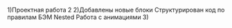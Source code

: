 1)Проектная работа 2
2)Добавлены новые блоки
  Структурирован код по правилам БЭМ Nested
  Работа с анимациями
3)